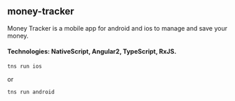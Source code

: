 ## money-tracker
Money Tracker is a mobile app for android and ios to manage and save your money.

#### Technologies: NativeScript, Angular2, TypeScript, RxJS.

```
tns run ios
```
or
```
tns run android
```
